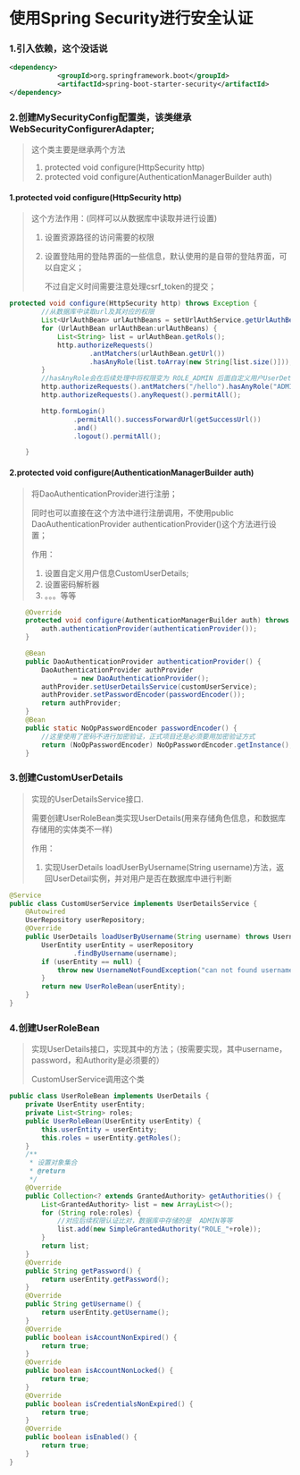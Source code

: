 # 使用Spring Security进行安全认证

### 1.引入依赖，这个没话说

~~~xml
<dependency>
            <groupId>org.springframework.boot</groupId>
            <artifactId>spring-boot-starter-security</artifactId>
</dependency>
~~~



### 2.创建MySecurityConfig配置类，该类继承WebSecurityConfigurerAdapter;
> 这个类主要是继承两个方法
>
> 1. protected void configure(HttpSecurity http)
> 2. protected void configure(AuthenticationManagerBuilder auth)

#### 1.protected void configure(HttpSecurity http)

> 这个方法作用：(同样可以从数据库中读取并进行设置)
>
> 1. 设置资源路径的访问需要的权限
>
> 2. 设置登陆用的登陆界面的一些信息，默认使用的是自带的登陆界面，可以自定义；
>
>    不过自定义时间需要注意处理csrf_token的提交；

~~~java
protected void configure(HttpSecurity http) throws Exception {
        //从数据库中读取url及其对应的权限
        List<UrlAuthBean> urlAuthBeans = setUrlAuthService.getUrlAuthBeanList();
        for (UrlAuthBean urlAuthBean:urlAuthBeans) {
            List<String> list = urlAuthBean.getRols();
            http.authorizeRequests()
                    .antMatchers(urlAuthBean.getUrl())
                    .hasAnyRole(list.toArray(new String[list.size()]));
        }
    	//hasAnyRole会在后续处理中将权限变为 ROLE_ADMIN 后面自定义用户UserDetails时间应该注意
        http.authorizeRequests().antMatchers("/hello").hasAnyRole("ADMIN","VIP");
        http.authorizeRequests().anyRequest().permitAll();

        http.formLogin()
                .permitAll().successForwardUrl(getSuccessUrl())
                .and()
                .logout().permitAll();

    }
~~~

#### 2.protected void configure(AuthenticationManagerBuilder auth)

> 将DaoAuthenticationProvider进行注册；
>
> 同时也可以直接在这个方法中进行注册调用，不使用public DaoAuthenticationProvider authenticationProvider()这个方法进行设置；
>
> 作用：
>
> 1. 设置自定义用户信息CustomUserDetails;
> 2. 设置密码解析器
> 3. 。。。等等

~~~java
    @Override
    protected void configure(AuthenticationManagerBuilder auth) throws Exception {
        auth.authenticationProvider(authenticationProvider());
    }

    @Bean
    public DaoAuthenticationProvider authenticationProvider() {
        DaoAuthenticationProvider authProvider
                = new DaoAuthenticationProvider();
        authProvider.setUserDetailsService(customUserService);
        authProvider.setPasswordEncoder(passwordEncoder());
        return authProvider;
    }
    @Bean
    public static NoOpPasswordEncoder passwordEncoder() {
        //这里使用了密码不进行加密验证，正式项目还是必须要用加密验证方式
        return (NoOpPasswordEncoder) NoOpPasswordEncoder.getInstance();
    }
~~~

### 3.创建CustomUserDetails

> 实现的UserDetailsService接口.
>
> 需要创建UserRoleBean类实现UserDetails(用来存储角色信息，和数据库存储用的实体类不一样)
>
> 作用：
>
> 1. 实现UserDetails loadUserByUsername(String username)方法，返回UserDetail实例，并对用户是否在数据库中进行判断

~~~java
@Service
public class CustomUserService implements UserDetailsService {
    @Autowired
    UserRepository userRepository;
    @Override
    public UserDetails loadUserByUsername(String username) throws UsernameNotFoundException {
        UserEntity userEntity = userRepository
                .findByUsername(username);
        if (userEntity == null) {
            throw new UsernameNotFoundException("can not found username " + username);
        }
        return new UserRoleBean(userEntity);
    }
}
~~~

### 4.创建UserRoleBean

> 实现UserDetails接口，实现其中的方法；（按需要实现，其中username，password，和Authority是必须要的）
>
> CustomUserService调用这个类

~~~java
public class UserRoleBean implements UserDetails {
    private UserEntity userEntity;
    private List<String> roles;
    public UserRoleBean(UserEntity userEntity) {
        this.userEntity = userEntity;
        this.roles = userEntity.getRoles();
    }
    /**
     * 设置对象集合
     * @return
     */
    @Override
    public Collection<? extends GrantedAuthority> getAuthorities() {
        List<GrantedAuthority> list = new ArrayList<>();
        for (String role:roles) {
            //对应后续权限认证比对，数据库中存储的是  ADMIN等等
            list.add(new SimpleGrantedAuthority("ROLE_"+role));
        }
        return list;
    }
    @Override
    public String getPassword() {
        return userEntity.getPassword();
    }
    @Override
    public String getUsername() {
        return userEntity.getUsername();
    }
    @Override
    public boolean isAccountNonExpired() {
        return true;
    }
    @Override
    public boolean isAccountNonLocked() {
        return true;
    }
    @Override
    public boolean isCredentialsNonExpired() {
        return true;
    }
    @Override
    public boolean isEnabled() {
        return true;
    }
}
~~~

